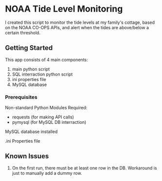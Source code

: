 # NOAA Tide Level Monitoring

I created this script to monitor the tide levels at my family's cottage, based on the NOAA CO-OPS APIs, and alert when the tides are above/below a certain threshold.  

## Getting Started

This app consists of 4 main components:
   1. main python script
   2. SQL interraction python script
   3. ini properties file
   4. MySQL database

### Prerequisites

Non-standard Python Modules Required:
- requests (for making API calls)
- pymysql (for MySQL DB interraction)

MySQL database installed

.ini Properties file




## Known Issues

1. On the first run, there must be at least one row in the DB.  Workaround is just to manually add a dummy row. 